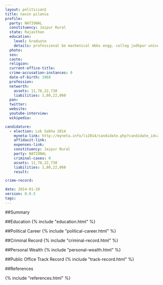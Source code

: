 ```yaml
---
layout: politician2
title: navin pilania
profile: 
  party: NATIONAL
  constituency: Jaipur Rural
  state: Rajasthan
  education: 
    level: Graduate
    details: professional be machenical mbbs engg. colleg jodhpur university jodhpur in 1988
  photo: 
  sex: 
  caste: 
  religion: 
  current-office-title: 
  crime-accusation-instances: 0
  date-of-birth: 1968
  profession: 
  networth: 
    assets: 11,78,22,738
    liabilities: 1,80,22,060
  pan: 
  twitter: 
  website: 
  youtube-interview: 
  wikipedia: 

candidature: 
  - election: Lok Sabha 2014
    myneta-link: http://myneta.info/ls2014/candidate.php?candidate_id=2367
    affidavit-link: 
    expenses-link: 
    constituency: Jaipur Rural 
    party: NATIONAL
    criminal-cases: 0
    assets: 11,78,22,738
    liabilities: 1,80,22,060
    result:  

crime-record: 

date: 2014-01-28
version: 0.0.5
tags: 
---
```

##Summary


##Education
{% include "education.html" %}


##Political Career
{% include "political-career.html" %}


##Criminal Record
{% include "criminal-record.html" %}


##Personal Wealth
{% include "personal-wealth.html" %}


##Public Office Track Record
{% include "track-record.html" %}


##References


{% include "references.html" %}